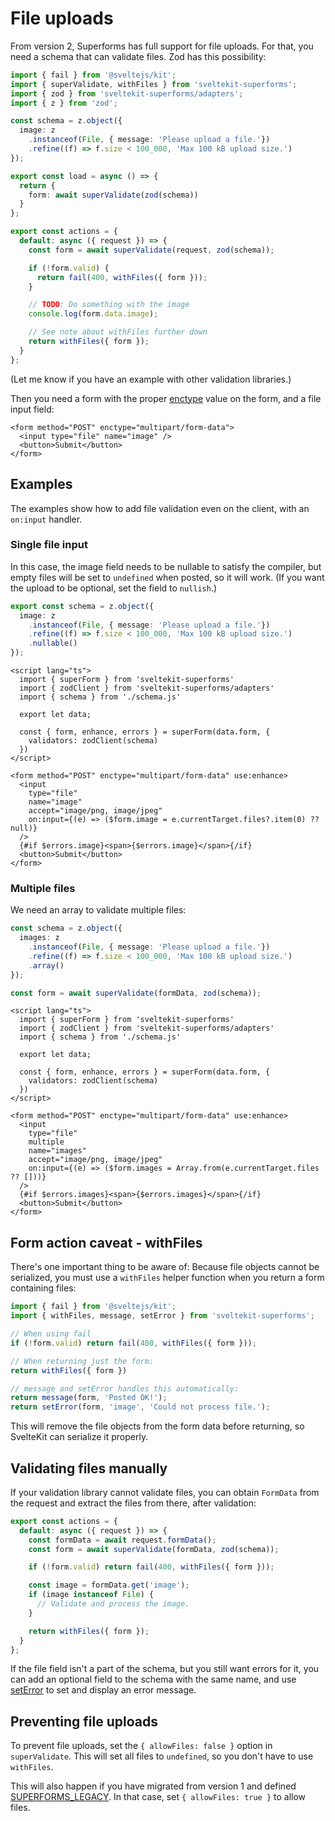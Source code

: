 <script lang="ts">
  import Head from '$lib/Head.svelte'
  import Next from '$lib/Next.svelte'
  import { concepts } from '$lib/navigation/sections'
</script>

# File uploads

<Head title="File upload and validation" />

From version 2, Superforms has full support for file uploads. For that, you need a schema that can validate files. Zod has this possibility:

```ts
import { fail } from '@sveltejs/kit';
import { superValidate, withFiles } from 'sveltekit-superforms';
import { zod } from 'sveltekit-superforms/adapters';
import { z } from 'zod';

const schema = z.object({
  image: z
    .instanceof(File, { message: 'Please upload a file.'})
    .refine((f) => f.size < 100_000, 'Max 100 kB upload size.')
});

export const load = async () => {
  return { 
    form: await superValidate(zod(schema))
  }
};

export const actions = {
  default: async ({ request }) => {
    const form = await superValidate(request, zod(schema));

    if (!form.valid) {
      return fail(400, withFiles({ form }));
    }

    // TODO: Do something with the image
    console.log(form.data.image);

    // See note about withFiles further down
    return withFiles({ form });
  }
};
```

(Let me know if you have an example with other validation libraries.)

Then you need a form with the proper [enctype](https://developer.mozilla.org/en-US/docs/Web/API/HTMLFormElement/enctype) value on the form, and a file input field:

```svelte
<form method="POST" enctype="multipart/form-data">
  <input type="file" name="image" /> 
  <button>Submit</button>
</form>
```

## Examples

The examples show how to add file validation even on the client, with an `on:input` handler.

### Single file input

In this case, the image field needs to be nullable to satisfy the compiler, but empty files will be set to `undefined` when posted, so it will work. (If you want the upload to be optional, set the field to `nullish`.)

```ts
export const schema = z.object({
  image: z
    .instanceof(File, { message: 'Please upload a file.'})
    .refine((f) => f.size < 100_000, 'Max 100 kB upload size.')
    .nullable()
});
```

```svelte
<script lang="ts">
  import { superForm } from 'sveltekit-superforms'
  import { zodClient } from 'sveltekit-superforms/adapters'
  import { schema } from './schema.js'

  export let data;

  const { form, enhance, errors } = superForm(data.form, {
    validators: zodClient(schema)
  })
</script>

<form method="POST" enctype="multipart/form-data" use:enhance>
  <input
    type="file"
    name="image"
    accept="image/png, image/jpeg"
    on:input={(e) => ($form.image = e.currentTarget.files?.item(0) ?? null)}
  />
  {#if $errors.image}<span>{$errors.image}</span>{/if}
  <button>Submit</button>
</form>
```

### Multiple files

We need an array to validate multiple files:

```ts
const schema = z.object({
  images: z
    .instanceof(File, { message: 'Please upload a file.'})
    .refine((f) => f.size < 100_000, 'Max 100 kB upload size.')
    .array()
});

const form = await superValidate(formData, zod(schema));
```

```svelte
<script lang="ts">
  import { superForm } from 'sveltekit-superforms'
  import { zodClient } from 'sveltekit-superforms/adapters'
  import { schema } from './schema.js'

  export let data;

  const { form, enhance, errors } = superForm(data.form, {
    validators: zodClient(schema)
  })
</script>

<form method="POST" enctype="multipart/form-data" use:enhance>
  <input
    type="file"
    multiple
    name="images"
    accept="image/png, image/jpeg"
    on:input={(e) => ($form.images = Array.from(e.currentTarget.files ?? []))}
  />
  {#if $errors.images}<span>{$errors.images}</span>{/if}
  <button>Submit</button>
</form>

```

## Form action caveat - withFiles

There's one important thing to be aware of: Because file objects cannot be serialized, you must use a `withFiles` helper function when you return a form containing files:

```ts
import { fail } from '@sveltejs/kit';
import { withFiles, message, setError } from 'sveltekit-superforms';

// When using fail
if (!form.valid) return fail(400, withFiles({ form }));

// When returning just the form:
return withFiles({ form })

// message and setError handles this automatically:
return message(form, 'Posted OK!');
return setError(form, 'image', 'Could not process file.');
```

This will remove the file objects from the form data before returning, so SvelteKit can serialize it properly.

## Validating files manually

If your validation library cannot validate files, you can obtain `FormData` from the request and extract the files from there, after validation:

```ts
export const actions = {
  default: async ({ request }) => {
    const formData = await request.formData();
    const form = await superValidate(formData, zod(schema));

    if (!form.valid) return fail(400, withFiles({ form }));

    const image = formData.get('image');
    if (image instanceof File) {
      // Validate and process the image.
    }

    return withFiles({ form });
  }
};
```

If the file field isn't a part of the schema, but you still want errors for it, you can add an optional field to the schema with the same name, and use [setError](/concepts/error-handling#seterror) to set and display an error message.

## Preventing file uploads

To prevent file uploads, set the `{ allowFiles: false }` option in `superValidate`. This will set all files to `undefined`, so you don't have to use `withFiles`. 

This will also happen if you have migrated from version 1 and defined [SUPERFORMS_LEGACY](/migration-v2/#the-biggest-change-important). In that case, set `{ allowFiles: true }` to allow files.

<Next section={concepts} />
